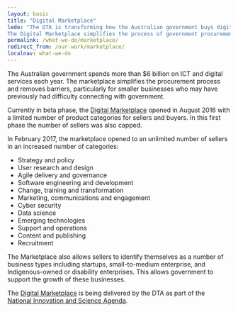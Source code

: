 ```yaml
---
layout: basic
title: "Digital Marketplace"
lede: "The DTA is transforming how the Australian government buys digital services.
The Digital Marketplace simplifies the process of government procurement and makes it easier for businesses of all sizes to access government contracts."
permalink: /what-we-do/marketplace/
redirect_from: /our-work/marketplace/
localnav: what-we-do
---
```


The Australian government spends more than $6 billion on ICT and digital services each year. The marketplace simplifies the procurement process and removes barriers, particularly for smaller businesses who may have previously had difficulty connecting with government.

Currently in beta phase, the [Digital Marketplace](https://marketplace.service.gov.au/) opened in August 2016 with a limited number of product categories for sellers and buyers. In this first phase the number of sellers was also capped. 

In February 2017, the marketplace opened to an unlimited number of sellers in an increased number of categories:
- Strategy and policy
- User research and design
- Agile delivery and governance
- Software engineering and development
- Change, training and transformation
- Marketing, communications and engagement 
- Cyber security 
- Data science 
- Emerging technologies
- Support and operations 
- Content and publishing
- Recruitment

The Marketplace also allows sellers to identify themselves as a number of business types including startups, small-to-medium enterprise, and Indigenous-owned or disability enterprises. This allows government to support the growth of these businesses.

The [Digital Marketplace](https://marketplace.service.gov.au/) is being delivered by the DTA as part of the [National Innovation and Science Agenda](http://www.innovation.gov.au/page/digital-marketplace).
